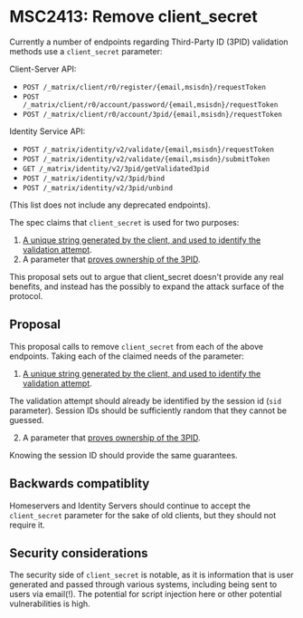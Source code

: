 # MSC2413: Remove client_secret

Currently a number of endpoints regarding Third-Party ID (3PID) validation
methods use a `client_secret` parameter:

Client-Server API:

* `POST /_matrix/client/r0/register/{email,msisdn}/requestToken`
* `POST /_matrix/client/r0/account/password/{email,msisdn}/requestToken`
* `POST /_matrix/client/r0/account/3pid/{email,msisdn}/requestToken`

Identity Service API:

* `POST /_matrix/identity/v2/validate/{email,msisdn}/requestToken`
* `POST /_matrix/identity/v2/validate/{email,msisdn}/submitToken`
* `GET /_matrix/identity/v2/3pid/getValidated3pid`
* `POST /_matrix/identity/v2/3pid/bind`
* `POST /_matrix/identity/v2/3pid/unbind`

(This list does not include any deprecated endpoints).

The spec claims that `client_secret` is used for two purposes:

1. [A unique string generated by the client, and used to identify the validation attempt](https://matrix.org/docs/spec/client_server/r0.6.0#post-matrix-client-r0-register-email-requesttoken).
2. A parameter that [proves ownership of the 3PID](https://matrix.org/docs/spec/identity_service/r0.3.0#post-matrix-identity-v2-3pid-unbind).

This proposal sets out to argue that client_secret doesn't provide any real
benefits, and instead has the possibly to expand the attack surface of the
protocol.

## Proposal

This proposal calls to remove `client_secret` from each of the above
endpoints. Taking each of the claimed needs of the parameter:

1. [A unique string generated by the client, and used to identify the validation attempt](https://matrix.org/docs/spec/client_server/r0.6.0#post-matrix-client-r0-register-email-requesttoken).

The validation attempt should already be identified by the session id (`sid`
parameter). Session IDs should be sufficiently random that they cannot be
guessed.

2. A parameter that [proves ownership of the 3PID](https://matrix.org/docs/spec/identity_service/r0.3.0#post-matrix-identity-v2-3pid-unbind).

Knowing the session ID should provide the same guarantees.

## Backwards compatiblity

Homeservers and Identity Servers should continue to accept the
`client_secret` parameter for the sake of old clients, but they should not
require it.

## Security considerations

The security side of `client_secret` is notable, as it is information that is
user generated and passed through various systems, including being sent to
users via email(!). The potential for script injection here or other
potential vulnerabilities is high.
